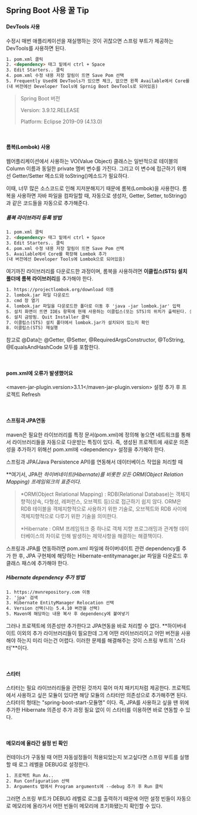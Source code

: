 <h2>Spring Boot 사용 꿀 Tip</h2>

<h4>DevTools 사용</h4>

수정시 매번 애플리케이션을 재실행하는 것이 귀찮으면 스프링 부트가 제공하는 DevTools를 사용하면 된다.

```html
1. pom.xml 클릭
2. <dependency> 태그 밑에서 ctrl + Space
3. Edit Starters.. 클릭
4. pom.xml 수정 내용 저장 알림이 뜨면 Save Pom 선택
5. Frequently Used에 DevTools가 있으면 체크, 없으면 왼쪽 Available에서 Core를 확장해 DevTools를 추가
(내 버전에선 Developer Tools에 Sprnig Boot DevTools로 되어있음)
```

> Spring Boot 버전
>
> Version: 3.9.12.RELEASE
>
> Platform: Eclipse 2019-09 (4.13.0)

<br>

<h4>롬복(Lombok) 사용</h4>

웹어플리케이션에서 사용하는 VO(Value Object) 클래스는 일반적으로 테이블의 Column 이름과 동일한 private 멤버 변수를 가진다. 그리고 이 변수에 접근하기 위해선 Getter/Setter 메소드와 toString()메소드가 필요하다.

이때, 너무 많은 소스코드로 인해 지저분해지기 때문에 롬복(Lombok)을 사용한다. 롬복을 사용하면 자바 파일을 컴파일할 때, 자동으로 생성자, Getter, Setter, toString()과 같은 코드들을 자동으로 추가해준다.

<h5>롬복 라이브러리 등록 방법</h5>

```html
1. pom.xml 클릭
2. <dependency> 태그 밑에서 ctrl + Space
3. Edit Starters.. 클릭
4. pom.xml 수정 내용 저장 알림이 뜨면 Save Pom 선택 
5. Available에서 Core를 확장해 Lombok 추가
(내 버전에선 Developer Tools에 Lombok으로 되어있음)
```

여기까진 라이브러리를 다운로드한 과정이며, 롬복을 사용하려면 **이클립스(STS) 설치 폴더에 롬복 라이브러리**를 추가해야 한다.

```html
1. https://projectlombok.org/download 이동
2. lombok.jar 파일 다운로드
3. cmd 창 열기
4. lombok.jar 파일을 다운로드한 폴더로 이동 후 'java -jar lombok.jar' 입력
5. 설치 화면이 뜨면 IDEs 항목에 현재 사용하는 이클립스(또는 STS)의 위치가 출력된다. 실행파일(.exe)의 경로를 확인하고 Intall/Update 클릭
6. 설치 금방됨. Quit Installer 클릭
7. 이클립스(STS) 설치 폴더에서 lombok.jar가 설치되어 있는지 확인
8. 이클립스(STS) 재실행
```

참고로 @Data는 @Getter, @Setter, @RequiredArgsConstructor, @ToString, @EqualsAndHashCode 모두를 포함한다.

<br>

<h4>pom.xml에 오류가 발생했어요</h4>

\<maven-jar-plugin.version>3.1.1</maven-jar-plugin.version\> 설정 추가 후 프로젝트 Refresh

<br>

<h4>스프링과 JPA연동</h4>

maven은 필요한 라이브러리를 특정 문서(pom.xml)에 정의해 놓으면 네트워크를 통해서 라이브러리들을 자동으로 다운받는 특징이 있다. 즉, 생성된 프로젝트에 새로운 의존성을 추가하기 위해선 pom.xml에 \<dependency> 설정을 추가해야 한다.

스프링과 JPA(Java Persistence API)를 연동해서 데이터베이스 작업을 처리할 때

**여기서, JPA란 *하이버네이트(Hibernate)를 비롯한 모든 *ORM(Object Relation Mapping) 프레임워크의 표준이다.**

>*ORM(Object Relational Mapping) : RDB(Relational Database)는 객체지향적(상속, 다형성, 레퍼런스, 오브젝트 등)으로 접근하기 쉽지 않다. ORM은 RDB 테이블을 객체지향적으로 사용하기 위한 기술로, 오브젝트와 RDB 사이에 객체지향적으로 다루기 위한 기술을 의미한다.
>
>*Hibernate : ORM 프레임워크 중 하나로 객체 지향 프로그래밍과 관계형 데이터베이스의 차이로 인해 발생하는 제약사항을 해결하는 해결책이다.

스프링과 JPA를 연동하려면 pom.xml 파일에 하이버네이트 관련 dependency를 추가 한 후, JPA 구현체에 해당하는 Hibernate-entitymanager.jar 파일을 다운로드 후 클래스 패스에 추가해야 한다.

<h5>Hibernate dependency 추가 방법</h5>

```html
1. https://mvnrepository.com 이동
2. 'jpa' 검색
3. Hibernate EntityManager Relocation 선택
4. Version 선택(나는 5.4.10 버전을 선택)
5. Maven에 해당하는 내용 복사 후 dependency에 붙여넣기
```

그러나 프로젝트에 의존성만 추가한다고 JPA연동을 바로 처리할 수 없다. **하이버네이트 이외의 추가 라이브러리들이 필요한데 그게 어떤 라이브러리이고 어떤 버전을 사용해야 하는지 미리 아는건 어렵다. 이러한 문제를 해결해주는 것이 스프링 부트의 '스타터'**이다.

<br>

<h4>스타터</h4>

스타터는 필요 라이브러리들을 관련된 것까지 묶어 마치 패키지처럼 제공한다. 프로젝트에서 사용하고 싶은 모듈이 있다면 해당 모듈의 스타터만 의존성으로 추가해주면 된다. 스타터의 형태는 "spring-boot-start-모듈명" 이다. 즉, JPA를 사용하고 싶을 땐 위에 추가한 Hibernate 의존성 추가 과정 필요 없이 이 스타터를 이용하면 바로 연동할 수 있다.

<br>

<h4>메모리에 올라간 설정 빈 확인</h4>

컨테이너가 구동될 때 어떤 자동설정들이 적용되었는지 보고싶다면 스프링 부트를 실행할 때 로그 레벨을 DEBUG로 설정한다.

```html
1. 프로젝트 Run As..
2. Run Configuration 선택
3. Arguments 탭에서 Program arguments에 --debug 추가 후 Run 클릭
```

그러면 스프링 부트가 DEBUG 레벨로 로그를 출력하기 때문에 어떤 설정 빈들이 자동으로 메모리에 올라가서 어떤 빈들이 메모리에 초기화됐는지 확인할 수 있다.

